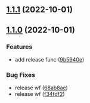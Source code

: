 

## [1.1.1](https://github.com/jimmysafe/ecs-test/compare/1.1.0...1.1.1) (2022-10-01)

## [1.1.0](https://github.com/jimmysafe/ecs-test/compare/latest...1.1.0) (2022-10-01)


### Features

* add release func ([9b5940e](https://github.com/jimmysafe/ecs-test/commit/9b5940e1282713f7493907812e022a4108806207))


### Bug Fixes

* release wf ([68ab8ae](https://github.com/jimmysafe/ecs-test/commit/68ab8ae9a53b37b43d6276e334d03e130c7dfdfb))
* release wf ([f34fdf2](https://github.com/jimmysafe/ecs-test/commit/f34fdf267709c21746492dec8cf29cc4b20a5b4f))
